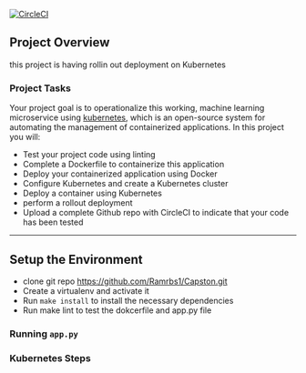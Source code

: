 [![CircleCI](https://app.circleci.com/pipelines/github/Ramrbs1/Capston.svg?style=svg&circle-token=498e546cdfa71e77222b2f068d764b6b8c14ce2e)](https://app.circleci.com/pipelines/github/Ramrbs1/Capston)

## Project Overview
 
this project is having rollin out deployment on Kubernetes

### Project Tasks

Your project goal is to operationalize this working, machine learning microservice using [kubernetes](https://kubernetes.io/), which is an open-source system for automating the management of containerized applications. In this project you will:
* Test your project code using linting
* Complete a Dockerfile to containerize this application
* Deploy your containerized application using Docker 
* Configure Kubernetes and create a Kubernetes cluster
* Deploy a container using Kubernetes 
* perform a rollout deployment
* Upload a complete Github repo with CircleCI to indicate that your code has been tested

---

## Setup the Environment
* clone git repo https://github.com/Ramrbs1/Capston.git
* Create a virtualenv and activate it
* Run `make install` to install the necessary dependencies
* Run make lint to test the dokcerfile and app.py file

### Running `app.py`



### Kubernetes Steps
